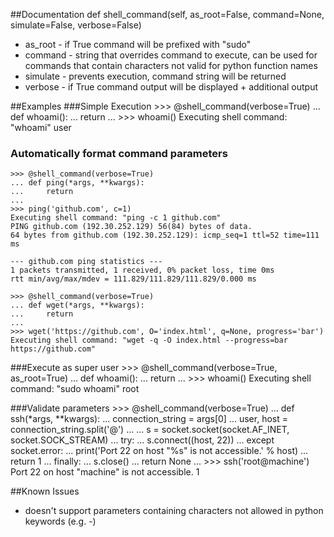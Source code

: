 ##Documentation
    def shell_command(self, as_root=False, command=None, simulate=False, verbose=False)
    
- as_root - if True command will be prefixed with "sudo"
- command - string that overrides command to execute, can be used for commands that contain characters not valid for python function names
- simulate - prevents execution, command string will be returned
- verbose - if True command output will be displayed + additional output

##Examples
###Simple Execution
    >>> @shell_command(verbose=True)
    ... def whoami():
    ...      return
    ... 
    >>> whoami()
    Executing shell command: "whoami"
    user
    
### Automatically format command parameters
    >>> @shell_command(verbose=True)
    ... def ping(*args, **kwargs):
    ...     return
    ...
    >>> ping('github.com', c=1)
    Executing shell command: "ping -c 1 github.com"
    PING github.com (192.30.252.129) 56(84) bytes of data.
    64 bytes from github.com (192.30.252.129): icmp_seq=1 ttl=52 time=111 ms
    
    --- github.com ping statistics ---
    1 packets transmitted, 1 received, 0% packet loss, time 0ms
    rtt min/avg/max/mdev = 111.829/111.829/111.829/0.000 ms
<!-- split -->
    >>> @shell_command(verbose=True)
    ... def wget(*args, **kwargs):
    ...     return
    ...
    >>> wget('https://github.com', O='index.html', q=None, progress='bar')
    Executing shell command: "wget -q -O index.html --progress=bar https://github.com"

###Execute as super user
    >>> @shell_command(verbose=True, as_root=True)
    ... def whoami():
    ...      return
    ... 
    >>> whoami()
    Executing shell command: "sudo whoami"
    root
    
###Validate parameters
    >>> @shell_command(verbose=True)
    ... def ssh(*args, **kwargs): 
    ... connection_string = args[0]
    ... user, host = connection_string.split('@')
    ... 
    ... s = socket.socket(socket.AF_INET, socket.SOCK_STREAM)
    ... try:
    ...     s.connect((host, 22))
    ... except socket.error:
    ...     print('Port 22 on host "%s" is not accessible.' % host)
    ...     return 1
    ... finally:
    ...     s.close()
    ... return None
    ...
    >>> ssh('root@machine')
    Port 22 on host "machine" is not accessible.
    1
    
##Known Issues
- doesn't support parameters containing characters not allowed in python keywords (e.g. -)